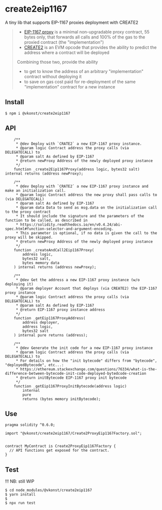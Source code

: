 # create2eip1167
A tiny lib that supports EIP-1167 proxies deployment with CREATE2
> - [EIP-1167 proxy](https://eips.ethereum.org/EIPS/eip-1167) is a minimal non-upgradable proxy contract, 55 bytes only, that forwards all calls and 100% of the gas to the proxied contract (the "implementation")
> - [CREATE2](https://eips.ethereum.org/EIPS/eip-1014) is an EVM opcode that provides the ability to predict the address where a contract will be deployed
>
> Combining those two, provide the ability
> - to get to know the address of an arbitrary "implementation" contract without deploying it 
> - to save on gas cost paid for re-deployment of the same "implementation" contract for a new instance

## Install
```
$ npm i @vkonst/create2eip1167
```

## API
```
    /**
     * @dev Deploy with `CRATE2` a new EIP-1167 proxy instance.
     * @param logic Contract address the proxy calls (via DELEGATECALL) to
     * @param salt As defined by EIP-1167
     * @return newProxy Address of the newly deployed proxy instance
     */
    function _create2Eip1167Proxy(address logic, bytes32 salt) internal returns (address newProxy);

    /**
     * @dev Deploy with `CRATE2` a new EIP-1167 proxy instance and make an initialization call.
     * @param logic Contract address the new proxy shall pass calls to (via DELEGATECALL)
     * @param salt As defined by EIP-1167
     * @param data Data to send as msg.data on the initialization call to the proxy contract
     * It should include the signature and the parameters of the function to be called, as described in
     * https://solidity.readthedocs.io/en/v0.4.24/abi-spec.html#function-selector-and-argument-encoding.
     * This parameter is optional, if no data is given the call to the proxy will be skipped.
     * @return newProxy Address of the newly deployed proxy instance
     */
    function _createAndCall2Eip1167Proxy(
        address logic,
        bytes32 salt,
        bytes memory data
    ) internal returns (address newProxy);

    /**
     * @dev Get the address a new EIP-1167 proxy instance (w/o deploying it)
     * @param deployer Account that deploys (via CREATE2) the EIP-1167 proxy instance
     * @param logic Contract address the proxy calls (via DELEGATECALL) to
     * @param salt As defined by EIP-1167
     * @return EIP-1167 proxy instance address
     */
    function _getEip1167ProxyAddress(
        address deployer,
        address logic,
        bytes32 salt
    ) internal pure returns (address);

    /**
     * @dev Generate the init code for a new EIP-1167 proxy instance
     * @param logic Contract address the proxy calls (via DELEGATECALL) to
     * For details on how the "init bytecode" differs from "bytecode", "deployedBytecode", etc...:
     * https://ethereum.stackexchange.com/questions/76334/what-is-the-difference-between-bytecode-init-code-deployed-bytedcode-creation
     * @return initBytecode EIP-1167 proxy init bytecode
     */
    function _getEip1167ProxyInitBytecode(address logic)
        internal
        pure
        returns (bytes memory initBytecode);
```

## Use
```
pragma solidity ^0.6.0;

import "@vkonst/create2eip1167/Create2ProxyEip1167Factory.sol";


contract MyContract is Create2ProxyEip1167Factory {
  // API functions get exposed for the contract.
}
```
## Test
!!! NB: still WIP
```
$ cd node_modules/@vkonst/create2eip1167
$ yarn install
$
$ npx run test
```
